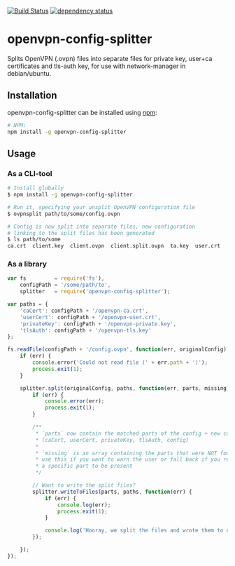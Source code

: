 [![Build Status][1]][2] [![dependency status][3]][4]

openvpn-config-splitter
=======================

Splits OpenVPN (.ovpn) files into separate files for private key, user+ca certificates and tls-auth key, for use with network-manager in debian/ubuntu.

## Installation
openvpn-config-splitter can be installed using [npm](https://npmjs.org/):

```bash
# NPM:
npm install -g openvpn-config-splitter
```

## Usage

### As a CLI-tool
```bash
# Install globally
$ npm install -g openvpn-config-splitter

# Run it, specifying your unsplit OpenVPN configuration file
$ ovpnsplit path/to/some/config.ovpn

# Config is now split into separate files, new configuration
# linking to the split files has been generated
$ ls path/to/some
ca.crt  client.key  client.ovpn  client.split.ovpn  ta.key  user.crt
```

### As a library
```javascript
var fs         = require('fs'),
    configPath = '/some/path/to',
    splitter   = require('openvpn-config-splitter');

var paths = {
    'caCert': configPath + '/openvpn-ca.crt',
    'userCert': configPath + '/openvpn-user.crt',
    'privateKey': configPath + '/openvpn-private.key',
    'tlsAuth': configPath + '/openvpn-tls.key'
};

fs.readFile(configPath + '/config.ovpn', function(err, originalConfig) {
    if (err) {
        console.error('Could not read file (' + err.path + ')');
        process.exit(1);
    }

    splitter.split(originalConfig, paths, function(err, parts, missing) {
        if (err) {
            console.error(err);
            process.exit(1);
        }

        /**
         * `parts` now contain the matched parts of the config + new config
         * (caCert, userCert, privateKey, tlsAuth, config)
         *
         * `missing` is an array containing the parts that were NOT found -
         * use this if you want to warn the user or fall back if you require
         * a specific part to be present
         */

        // Want to write the split files?
        splitter.writeToFiles(parts, paths, function(err) {
            if (err) {
                console.log(err);
                process.exit(1);
            }

            console.log('Hooray, we split the files and wrote them to disk!');
        });

    });
});
```

[1]: https://travis-ci.org/rexxars/openvpn-config-splitter.png
[2]: https://travis-ci.org/rexxars/openvpn-config-splitter
[3]: https://david-dm.org/rexxars/openvpn-config-splitter.png
[4]: https://david-dm.org/rexxars/openvpn-config-splitter
